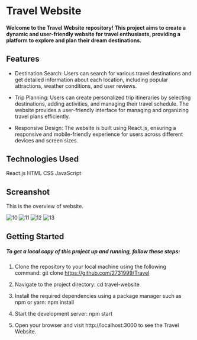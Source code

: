 # Travel Website

#### Welcome to the Travel Website repository! This project aims to create a dynamic and user-friendly website for travel enthusiasts, providing a platform to explore and plan their dream destinations.

## Features
* Destination Search: Users can search for various travel destinations and get detailed information about each location, including popular attractions, weather conditions, and user reviews.

* Trip Planning: Users can create personalized trip itineraries by selecting destinations, adding activities, and managing their travel schedule. The website provides a user-friendly interface for managing and organizing travel plans efficiently.

* Responsive Design: The website is built using React.js, ensuring a responsive and mobile-friendly experience for users across different devices and screen sizes.

## Technologies Used
React.js
HTML
CSS
JavaScript

## Screanshot
This is the overview of website.

![10](https://user-images.githubusercontent.com/101728039/235371567-6c488e43-2a13-4797-ada0-be9095d346af.JPG)
![11](https://user-images.githubusercontent.com/101728039/235371572-803c89d4-2729-4ca5-a938-84569fa9e82c.JPG)
![12](https://user-images.githubusercontent.com/101728039/235371575-7f444256-53fd-49a0-b5a5-262794ee7c99.JPG)
![13](https://user-images.githubusercontent.com/101728039/235371581-965b2d0e-45e4-492d-bd24-7b580ecd3592.JPG)


## Getting Started
##### To get a local copy of this project up and running, follow these steps:

1. Clone the repository to your local machine using the following command:
git clone https://github.com/2731999/Travel

2. Navigate to the project directory:
cd travel-website

3. Install the required dependencies using a package manager such as npm or yarn:
npm install

4. Start the development server:
npm start

5. Open your browser and visit http://localhost:3000 to see the Travel Website.



